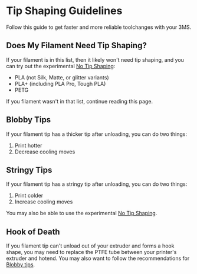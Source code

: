 # Tip Shaping Guidelines

Follow this guide to get faster and more reliable toolchanges with your 3MS.

## Does My Filament Need Tip Shaping?

If your filament is in this list, then it likely won't need tip shaping, and you can try out the experimental [No Tip Shaping](notip.md):

- PLA (not Silk, Matte, or glitter variants)
- PLA+ (including PLA Pro, Tough PLA)
- PETG

If you filament wasn't in that list, continue reading this page.

## Blobby Tips

If your filament tip has a thicker tip after unloading, you can do two things:

1. Print hotter
2. Decrease cooling moves

## Stringy Tips

If your filament tip has a stringy tip after unloading, you can do two things:

1. Print colder
2. Increase cooling moves

You may also be able to use the experimental [No Tip Shaping](notip.md).

## Hook of Death

If you filament tip can't unload out of your extruder and forms a hook shape, you may need to replace the PTFE tube between your printer's extruder and hotend. You may also want to follow the recommendations for [Blobby tips](#blobby-tips).